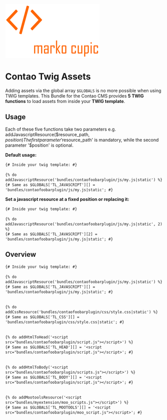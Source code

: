 ![Alt text](docs/logo.png?raw=true "logo")


# Contao Twig Assets
Adding assets via the global array `$GLOBALS` is no more possible when using TWIG templates.
This Bundle for the Contao CMS provides **5 TWIG functions** to load assets from inside your **TWIG template**.


## Usage

Each of these five functions take two parameters e.g. addJavascriptResource($resource_path, $position)
The first parameter '$resource_path' is mandatory, while the second parameter '$position' is optional.


**Default usage:**
```
{# Inside your twig template: #}

{% do addJavascriptResource('bundles/contaofoobarplugin/js/my.js|static') %}
{# Same as $GLOBALS['TL_JAVASCRIPT'][] = 'bundles/contaofoobarplugin/js/my.js|static'; #}
```

**Set a javascript resource at a fixed position or replacing it:**
```
{# Inside your twig template: #}

{% do addJavascriptResource('bundles/contaofoobarplugin/js/my.js|static', 2) %}
{# Same as $GLOBALS['TL_JAVASCRIPT'][2] = 'bundles/contaofoobarplugin/js/my.js|static'; #}
```


## Overview
```
{# Inside your twig template: #}

{% do addJavascriptResource('bundles/contaofoobarplugin/js/my.js|static') %}
{# Same as $GLOBALS['TL_JAVASCRIPT'][] = 'bundles/contaofoobarplugin/js/my.js|static'; #}


{% do addCssResource('bundles/contaofoobarplugin/css/style.css|static') %}
{# Same as $GLOBALS['TL_CSS'][] = 'bundles/contaofoobarplugin/css/style.css|static'; #}


{% do addHtmlToHead('<script src="bundles/contaofoobarplugin/script.js"></script>') %}
{# Same as $GLOBALS['TL_HEAD'][] = '<script src="bundles/contaofoobarplugin/script.js"></script>'; #}


{% do addHtmlToBody('<script src="bundles/contaofoobarplugin/scripts.js"></script>') %}
{# Same as $GLOBALS['TL_BODY'][] = '<script src="bundles/contaofoobarplugin/script.js"></script>'; #}


{% do addMootoolsResource('<script src="bundles/myextension/moo_scripts.js"></script>') %}
{# Same as $GLOBALS['TL_MOOTOOLS'][] = '<script src="bundles/contaofoobarplugin/moo_script.js"></script>'; #}
```
